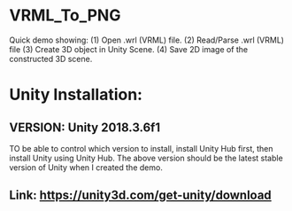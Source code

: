 # VRML_To_PNG
Quick demo showing: (1) Open .wrl (VRML) file. (2) Read/Parse .wrl (VRML) file (3) Create 3D object in Unity Scene. (4) Save 2D image of the constructed 3D scene.

# Unity Installation:
## VERSION: Unity 2018.3.6f1
TO be able to control which version to install, install Unity Hub first, then install Unity using Unity Hub. The above version should be the latest stable version of Unity when I created the demo.
## Link: https://unity3d.com/get-unity/download
